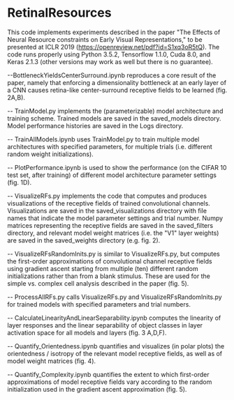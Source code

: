 # RetinalResources

This code implements experiments described in the paper "The Effects of Neural Resource constraints on Early Visual Representations," to be presented at ICLR 2019 (https://openreview.net/pdf?id=S1xq3oR5tQ). The code runs properly using Python 3.5.2, Tensorflow 1.1.0, Cuda 8.0, and Keras 2.1.3 (other versions may work as well but there is no guarantee).

--BottleneckYieldsCenterSurround.ipynb reproduces a core result of the paper, namely that enforcing a dimensionality bottleneck at an early layer of a CNN causes retina-like center-surround receptive fields to be learned (fig. 2A,B).

-- TrainModel.py implements the (parameterizable) model architecture and training scheme.   Trained models are saved in the saved_models directory.  Model performance histories are saved in the Logs directory.

-- TrainAllModels.ipynb uses TrainModel.py to train multiple model architectures with specified parameters, for multiple trials (i.e. different random weight initializations).

-- PlotPerformance.ipynb is used to show the performance (on the CIFAR 10 test set, after training) of different model architecture parameter settings (fig. 1D).

-- VisualizeRFs.py implements the code that computes and produces visualizations of the receptive fields of trained convolutional channels.  Visualizations are saved in the saved_visualizations directory with file names that indicate the model parameter settings and trial number.  Numpy matrices representing the receptive fields are saved in the saved_filters directory, and relevant model weight matrices (i.e. the "V1" layer weights) are saved in the saved_weights directory (e.g. fig. 2).

-- VisualizeRFsRandomInits.py is similar to VisualizeRFs.py, but computes the first-order approximations of convolutional channel receptive fields using gradient ascent starting from multiple (ten) different random initializations rather than from a blank stimulus.  These are used for the simple vs. complex cell analysis described in the paper (fig. 5).

-- ProcessAllRFs.py calls VisualizeRFs.py and VisualizeRFsRandomInits.py for trained models with specified parameters and trial numbers.

-- CalculateLinearityAndLinearSeparability.ipynb computes the linearity of layer responses and the linear separability of object classes in layer activation space for all models and layers (fig. 3 A,D,F).

-- Quantify_Orientedness.ipynb quantifies and visualizes (in polar plots) the orientedness / isotropy of the relevant model receptive fields, as well as of model weight matrices (fig. 4).

-- Quantify_Complexity.ipynb quantifies the extent to which first-order approximations of model receptive fields vary according to the random initialization used in the gradient ascent approximation (fig. 5).


